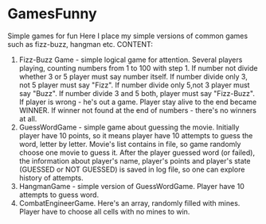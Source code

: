 # GamesFunny
Simple games for fun
Here I place my simple versions of 
common games such as fizz-buzz, hangman etc.
CONTENT:
1. Fizz-Buzz Game - simple logical game for attention.
   Several players playing, counting numbers from 1 to 100 with step 1.
   If number not divide whether 3 or 5 player must say number itself.
   If number divide only 3, not 5 player must say "Fizz".
   If number divide only 5,not 3 player must say "Buzz".
   If number divide 3 and 5 both, player must say "Fizz-Buzz".
   If player is wrong - he's out a game.
   Player stay alive to the end became WINNER.
   If winner not found at the end of numbers - there's no winners at all.
2. GuessWordGame - simple game about guessing the movie. Initially player have 10 points,
   so it means player have 10 attempts to guess the word, letter by letter.
   Movie's list contains in file, so game randomly choose one movie to guess it.
   After the player guessed word (or failed), the information about player's name,
   player's points and player's state (GUESSED or NOT GUESSED) is saved in log file,
   so one can explore history of attempts.
3. HangmanGame - simple version of GuessWordGame. Player have
   10 attempts to guess word.
4. CombatEngineerGame. Here's an array, randomly filled with mines.
   Player have to choose all cells with no mines to win. 
        
   
